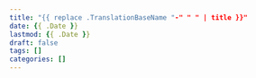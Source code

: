 ```yaml
---
title: "{{ replace .TranslationBaseName "-" " " | title }}"
date: {{ .Date }}
lastmod: {{ .Date }}
draft: false
tags: []
categories: []
---
```


<!--more-->
